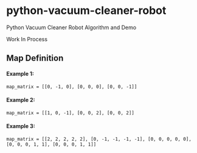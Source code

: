 # python-vacuum-cleaner-robot
Python Vacuum Cleaner Robot Algorithm and Demo 

Work In Process


## Map Definition


#### Example 1:
```
map_matrix = [[0, -1, 0], [0, 0, 0], [0, 0, -1]]
```

#### Example 2:
```
map_matrix = [[1, 0, -1], [0, 0, 2], [0, 0, 2]]
```

#### Example 3:
```
map_matrix = [[2, 2, 2, 2, 2], [0, -1, -1, -1, -1], [0, 0, 0, 0, 0], [0, 0, 0, 1, 1], [0, 0, 0, 1, 1]]
```
